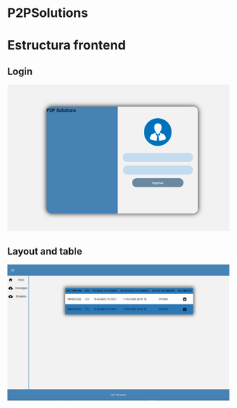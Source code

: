 # P2PSolutions

# Estructura frontend
## Login
![](src/assets/design_proposal/login.png)

## Layout and table

![](src/assets/design_proposal/layout_table.png)
